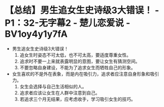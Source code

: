 # 【总结】男生追女生史诗级3大错误！ - P1：32-无字幕2 - 楚儿恋爱说 - BV1oy4y1y7fA

-   男生追女生史诗级3大错误！
    1.  追女生时姿态不可太低，也不可太高，要适度尊重女性。
    2.  追求时不要一上来就表露明显的意图，要让女生有猜测空间。
    3.  不要忽略自身建设，不能为了追求女生而牺牲自己的形象。
-   女生喜欢的不是外在表象，而是内在吸引力，追求者应注意自身形象和吸引力。
    1.  女生会选择与自己生活相似的人。
    2.  追求者应该让女生在人群中注意到自己。
    3.  若追求三个月无结果，应考虑收手，学习吸引女生的技巧。